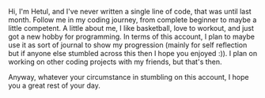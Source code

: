 Hi, I'm Hetul, and I've never written a single line of code, that was until last month.
Follow me in my coding journey, from complete beginner to maybe a little competent.
A little about me, I like basketball, love to workout, and just got a new hobby for programming. 
In terms of this account, I plan to maybe use it as sort of journal to show my progression (mainly for self reflection but if anyone else stumbled across this then I hope you enjoyed :)). 
I plan on working on other coding projects with my friends, but that's then. 

Anyway, whatever your circumstance in stumbling on this account, I hope you a great rest of your day.
